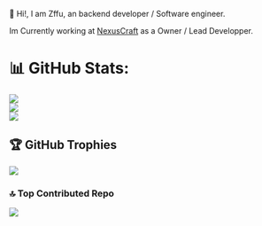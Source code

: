 👋 Hi!, I am Zffu, an backend developer / Software engineer.

Im Currently working at [NexusCraft](https://github.com/NexusCraftDev) as a Owner / Lead Developper.

# 📊 GitHub Stats:
![](https://github-readme-stats.vercel.app/api?username=Zffu&theme=dark&hide_border=true&include_all_commits=false&count_private=false)<br/>
![](https://github-readme-streak-stats.herokuapp.com/?user=Zffu&theme=dark&hide_border=true)<br/>
![](https://github-readme-stats.vercel.app/api/top-langs/?username=Zffu&theme=dark&hide_border=true&include_all_commits=false&count_private=false&layout=compact)

## 🏆 GitHub Trophies
![](https://github-profile-trophy.vercel.app/?username=Zffu&theme=radical&no-frame=false&no-bg=true&margin-w=4)

### 🔝 Top Contributed Repo
![](https://github-contributor-stats.vercel.app/api?username=Zffu&limit=5&theme=dark&combine_all_yearly_contributions=true)
